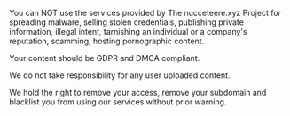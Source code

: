 You can NOT use the services provided by The nucceteere.xyz Project for spreading malware, selling stolen credentials, publishing private information, illegal intent, tarnishing an individual or a company's reputation, scamming, hosting pornographic content.

Your content should be GDPR and DMCA compliant.

We do not take responsibility for any user uploaded content.

We hold the right to remove your access, remove your subdomain and blacklist you from using our services without prior warning.
